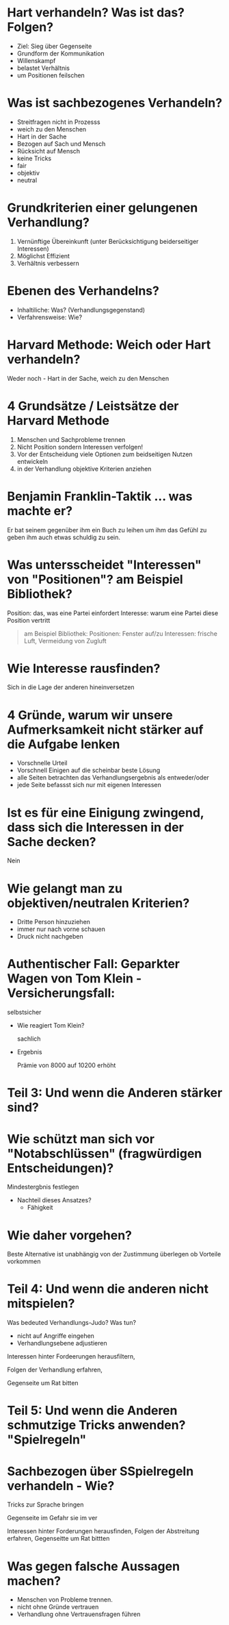 # Hart verhandeln? Was ist das? Folgen?

* Ziel: Sieg über Gegenseite
* Grundform der Kommunikation
* Willenskampf
* belastet Verhältnis
* um Positionen feilschen

# Was ist sachbezogenes Verhandeln?

- Streitfragen nicht in Prozesss
- weich zu den Menschen
- Hart in der Sache
- Bezogen auf Sach und Mensch
- Rücksicht auf Mensch
- keine Tricks
- fair
- objektiv
- neutral

# Grundkriterien einer gelungenen Verhandlung?

1. Vernünftige Übereinkunft (unter Berücksichtigung beiderseitiger Interessen)
2. Möglichst Effizient
3. Verhältnis verbessern

# Ebenen des Verhandelns?

- Inhaltiliche: Was? (Verhandlungsgegenstand)
- Verfahrensweise: Wie?

# Harvard Methode: Weich oder Hart verhandeln?

Weder noch - Hart in der Sache, weich zu den Menschen

# 4 Grundsätze / Leistsätze der Harvard Methode

1. Menschen und Sachprobleme trennen
2. Nicht Position sondern Interessen verfolgen!
3. Vor der Entscheidung viele Optionen zum beidseitigen Nutzen entwickeln
4. in der Verhandlung objektive Kriterien anziehen

# Benjamin Franklin-Taktik ... was machte er?

Er bat seinem gegenüber ihm ein Buch zu leihen um ihm das Gefühl zu geben ihm auch etwas schuldig zu sein.

# Was untersscheidet "Interessen" von "Positionen"? am Beispiel Bibliothek?

Position: das, was eine Partei einfordert
Interesse: warum eine Partei diese Position vertritt

> am Beispiel Bibliothek:
> Positionen: Fenster auf/zu
> Interessen: frische Luft, Vermeidung von Zugluft

# Wie Interesse rausfinden?

Sich in die Lage der anderen hineinversetzen

# 4 Gründe, warum wir unsere Aufmerksamkeit nicht stärker auf die Aufgabe lenken

- Vorschnelle Urteil
- Vorschnell Einigen auf die scheinbar beste Lösung
- alle Seiten betrachten das Verhandlungsergebnis als entweder/oder
- jede Seite befassst sich nur mit eigenen Interessen

# Ist es für eine Einigung zwingend, dass sich die Interessen in der Sache decken?

Nein

# Wie gelangt man zu objektiven/neutralen Kriterien?

- Dritte Person hinzuziehen
- immer nur nach vorne schauen
- Druck nicht nachgeben

# Authentischer Fall: Geparkter Wagen von Tom Klein - Versicherungsfall:

selbstsicher

- Wie reagiert Tom Klein?

    sachlich

- Ergebnis

    Prämie von 8000 auf 10200 erhöht

# Teil 3: Und wenn die Anderen stärker sind?

# Wie schützt man sich vor "Notabschlüssen" (fragwürdigen Entscheidungen)?

Mindestergbnis festlegen

- Nachteil dieses Ansatzes?
    - Fähigkeit

# Wie daher vorgehen?

Beste Alternative ist unabhängig von der Zustimmung überlegen ob Vorteile vorkommen

# Teil 4: Und wenn die anderen nicht mitspielen?

Was bedeuted Verhandlungs-Judo? Was tun?

- nicht auf Angriffe eingehen
- Verhandlungsebene adjustieren

Interessen hinter Fordeerungen herausfiltern, 

Folgen der Verhandlung erfahren,

Gegenseite um Rat bitten

# Teil 5: Und wenn die Anderen schmutzige Tricks anwenden? "Spielregeln"

# Sachbezogen über SSpielregeln verhandeln - Wie?

Tricks zur Sprache bringen

Gegenseite im Gefahr sie im ver

Interessen hinter Forderungen herausfinden, Folgen der Abstreitung erfahren, Gegenseitte um Rat bittten

# Was gegen falsche Aussagen machen?

* Menschen von Probleme trennen.
* nicht ohne Gründe vertrauen
* Verhandlung ohne Vertrauensfragen führen